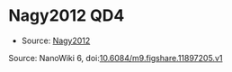 <a name="material" />

# Nagy2012 QD4
<script type="application/ld+json">
  {
    "@context": "https://schema.org/",
    "@type": "ChemicalSubstance",
    "@id": "https://egonw.github.io/nanowiki/nanowiki130.html#material",
    "http://purl.org/dc/terms/conformsTo":
      {
        "@type": "CreativeWork",
        "@id": "https://bioschemas.org/profiles/ChemicalSubstance/0.4-RELEASE/"
      },
    "identfier": "130",
    "name": "Nagy2012 QD4",
    "url": "https://egonw.github.io/nanowiki/nanowiki130.html#material",
    "sameAs": "http://127.0.0.1/mediawiki/index.php/Special:URIResolver/Nagy2012_QD4"
  }
</script>


* Source: [Nagy2012](articleNagy2012.md)


Source: NanoWiki 6, doi:[10.6084/m9.figshare.11897205.v1](https://doi.org/10.6084/m9.figshare.11897205.v1)
